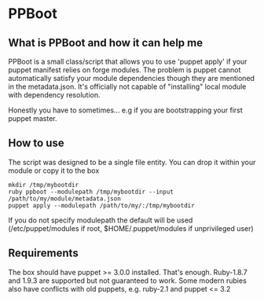 # PPBoot

## What is PPBoot and how it can help me
PPBoot is a small class/script that allows you to use 'puppet apply' if your puppet manifest relies on forge modules. The problem is puppet cannot automatically satisfy your module dependencies though they are mentioned in the metadata.json. It's officially not capable of "installing" local module with dependency resolution.

Honestly you have to sometimes... e.g if you are bootstrapping your first puppet master.

## How to use

The script was designed to be a single file entity. You can drop it within your module or copy it to the box

    mkdir /tmp/mybootdir
    ruby ppboot --modulepath /tmp/mybootdir --input /path/to/my/module/metadata.json
    puppet apply --modulepath /path/to/my/:/tmp/mybootdir

If you do not specify modulepath the default will be used (/etc/puppet/modules if root, $HOME/.puppet/modules if unprivileged user)

## Requirements

The box should have puppet >= 3.0.0 installed. That's enough. Ruby-1.8.7 and 1.9.3 are supported but not guaranteed to work. Some modern rubies also have conflicts with old puppets, e.g. ruby-2.1 and puppet <= 3.2
